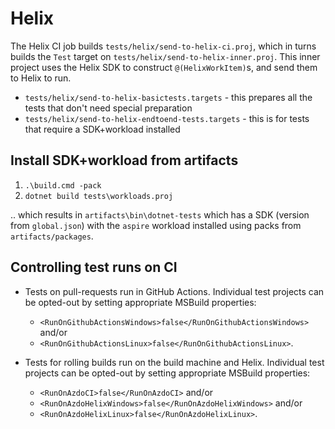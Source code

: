 # Helix

The Helix CI job builds `tests/helix/send-to-helix-ci.proj`, which in turns builds the `Test` target on `tests/helix/send-to-helix-inner.proj`. This inner project uses the Helix SDK to construct `@(HelixWorkItem)`s, and send them to Helix to run.

- `tests/helix/send-to-helix-basictests.targets` - this prepares all the tests that don't need special preparation
- `tests/helix/send-to-helix-endtoend-tests.targets` - this is for tests that require a SDK+workload installed

## Install SDK+workload from artifacts

1. `.\build.cmd -pack`
2. `dotnet build tests\workloads.proj`

.. which results in `artifacts\bin\dotnet-tests` which has a SDK (version from `global.json`) with the `aspire` workload installed using packs from `artifacts/packages`.

## Controlling test runs on CI

- Tests on pull-requests run in GitHub Actions. Individual test projects can be opted-out by setting appropriate MSBuild properties:
  - `<RunOnGithubActionsWindows>false</RunOnGithubActionsWindows>` and/or
  - `<RunOnGithubActionsLinux>false</RunOnGithubActionsLinux>`.

- Tests for rolling builds run on the build machine and Helix.
Individual test projects can be opted-out by setting appropriate MSBuild properties:
  - `<RunOnAzdoCI>false</RunOnAzdoCI>` and/or
  - `<RunOnAzdoHelixWindows>false</RunOnAzdoHelixWindows>` and/or
  - `<RunOnAzdoHelixLinux>false</RunOnAzdoHelixLinux>`.
